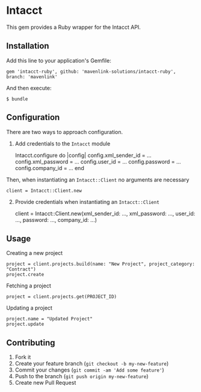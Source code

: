 # Intacct

This gem provides a Ruby wrapper for the Intacct API.

## Installation

Add this line to your application's Gemfile:

    gem 'intacct-ruby', github: 'mavenlink-solutions/intacct-ruby', branch: 'mavenlink'

And then execute:

    $ bundle


## Configuration

There are two ways to approach configuration.

1) Add credentials to the `Intacct` module

    Intacct.configure do |config|
        config.xml_sender_id = ...
        config.xml_password  = ...
        config.user_id       = ...
        config.password      = ...
        config.company_id    = ...
    end
    
Then, when instantiating an `Intacct::Client` no arguments are necessary

    client = Intacct::Client.new
    
2) Provide credentials when instantiating an `Intacct::Client`
    
    client = Intacct::Client.new(xml_sender_id: ..., xml_password: ..., user_id: ..., password: ..., company_id: ...)

## Usage
    
Creating a new project

    project = client.projects.build(name: "New Project", project_category: "Contract")
    project.create
    
Fetching a project
    
    project = client.projects.get(PROJECT_ID)
    
Updating a project
    
    project.name = "Updated Project"
    project.update

## Contributing

1. Fork it
2. Create your feature branch (`git checkout -b my-new-feature`)
3. Commit your changes (`git commit -am 'Add some feature'`)
4. Push to the branch (`git push origin my-new-feature`)
5. Create new Pull Request
